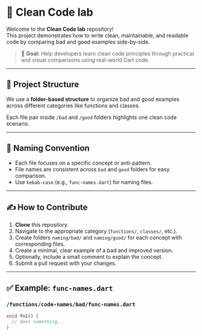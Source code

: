 # 🧼 Clean Code lab

Welcome to the **Clean Code lab** repository!  
This project demonstrates how to write clean, maintainable, and readable code by comparing bad and good examples side-by-side.

> 🎯 **Goal:** Help developers learn clean code principles through practical and visual comparisons using real-world Dart code.

---

## 📁 Project Structure

We use a **folder-based structure** to organize bad and good examples across different categories like functions and classes.


Each file pair inside `/bad` and `/good` folders highlights one clean code scenario.

---

## 📌 Naming Convention

- Each file focuses on a specific concept or anti-pattern.
- File names are consistent across `bad` and `good` folders for easy comparison.
- Use `kebab-case` (e.g., `func-names.dart`) for naming files.

---

## ✍️ How to Contribute

1. **Clone** this repository.
2. Navigate to the appropriate category (`functions/`, `classes/`, etc.).
3. Create folders `naming/bad/` and `naming/good/` for each concept with corresponding files.
4. Create a minimal, clear example of a bad and improved version.
5. Optionally, include a small comment to explain the concept.
6. Submit a pull request with your changes.

---

## ✅ Example: `func-names.dart`

### `/functions/code-names/bad/func-names.dart`
```dart
void fn1() {
  // does something...
}
```
